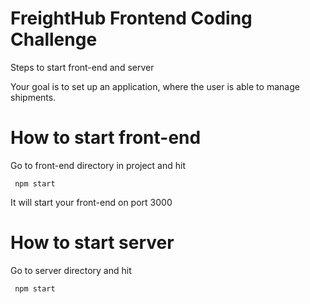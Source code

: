 # FreightHub Frontend Coding Challenge

Steps to start front-end and server

Your goal is to set up an application, where the user is able to manage shipments.

How to start front-end
===

Go to front-end directory in project and hit

```
 npm start
```

It will start your front-end on port 3000

How to start server
===

Go to server directory and hit

```
 npm start
```
